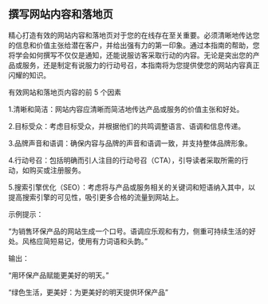 ## 撰写网站内容和落地页

精心打造有效的网站内容和落地页对于您的在线存在至关重要。必须清晰地传达您的信息和价值主张给潜在客户，并给出强有力的第一印象。通过本指南的帮助，您将学会如何撰写不仅仅是通知，还能说服访客采取行动的内容。无论是突出您的产品或服务，还是制定有说服力的行动号召，本指南将为您提供使您的网站内容真正闪耀的知识。

有效网站和落地页内容的前 5 个因素

1.清晰和简洁：网站内容应清晰而简洁地传达产品或服务的价值主张和好处。

2.目标受众：考虑目标受众，并根据他们的共鸣调整语言、语调和信息传递。

3.品牌声音和语调：确保内容与品牌的声音和语调一致，并支持整体品牌形象。

4.行动号召：包括明确而引人注目的行动号召（CTA），引导读者采取所需的行动，如购买或注册服务。

5.搜索引擎优化（SEO）：考虑将与产品或服务相关的关键词和短语纳入其中，以提高搜索引擎的可见性，吸引更多合格的流量到网站上。

示例提示：

“为销售环保产品的网站生成一个口号。语调应乐观和有力，侧重可持续生活的好处。风格应简短易记，使用有力词语和头韵。”

输出：

“用环保产品赋能更美好的明天。”

“绿色生活，更美好：为更美好的明天提供环保产品”
